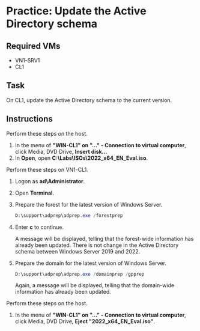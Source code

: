 # Practice: Update the Active Directory schema

## Required VMs

* VN1-SRV1
* CL1

## Task

On CL1, update the Active Directory schema to the current version.

## Instructions

Perform these steps on the host.

1. In the menu of **"WIN-CL1" on "..." - Connection to virtual computer**, click Media, DVD Drive, **Insert disk...**
1. In **Open**, open **C:\Labs\ISOs\2022_x64_EN_Eval.iso**.

Perform these steps on VN1-CL1.

1. Logon as **ad\Administrator**.
1. Open **Terminal**.
1. Prepare the forest for the latest version of Windows Server.

    ````powershell
    D:\support\adprep\adprep.exe /forestprep
    ````

1. Enter **c** to continue.

    A message will be displayed, telling that the forest-wide information has already been updated. There is not change in the Active Directory schema between Windows Server 2019 and 2022.

1. Prepare the domain for the latest version of Windows Server.

    ````powershell
    D:\support\adprep\adprep.exe /domainprep /gpprep
    ````

    Again, a message will be displayed, telling that the domain-wide information has already been updated.

Perform these steps on the host.

1. In the menu of **"WIN-CL1" on "..." - Connection to virtual computer**, click Media, DVD Drive, **Eject "2022_x64_EN_Eval.iso"**.
